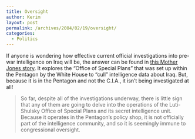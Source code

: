 ```yaml
---
title: Oversight
author: Kerim
layout: post
permalink: /archives/2004/02/19/oversight/
categories:
  - Politics
---
```

If anyone is wondering how effective current official investigations into pre-war intelligence on Iraq will be, the answer can be found in <a href="http://www.globalexchange.org/countries/iraq/1448.html.pf" onclick="_gaq.push(['_trackEvent', 'outbound-article', 'http://www.globalexchange.org/countries/iraq/1448.html.pf', 'this Mother Jones story']);" >this Mother Jones story</a>. It explores the &#8220;Office of Special Plans&#8221; that was set up within the Pentagon by the White House to &#8220;cull&#8221; intelligence data about Iraq. But, because it is in the Pentagon and not the C.I.A., it isn&#8217;t being investigated at all!

> So far, despite all of the investigations underway, there is little sign that any of them are going to delve into the operations of the Luti-Shulsky Office of Special Plans and its secret intelligence unit. Because it operates in the Pentagon&#8217;s policy shop, it is not officially part of the intelligence community, and so it is seemingly immune to congressional oversight.

